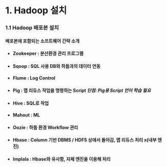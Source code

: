 # 1. Hadoop 설치

### 1.1 Hadoop 배포본 설치
#### 배포본에 포함되는 소프트웨어 간략 소개
- #### Zookeeper : 분산환경 관리 프로그램
- #### Sqoop : SQL 사용 DB와 하둡과의 데이터 연동
- #### Flume : Log Control
- #### Pig : 맵 리듀스 작업을 명령하는 Script *단점: Pig용 Script 언어 학습 필요*
- #### Hive : SQL로 작업
- #### Mahout : ML
- #### Oozie : 하둡 환경 Workflow 관리
- #### Hbase : Column 기반 DBMS / HDFS 상에서 돌아감, 맵 리듀스 처리 x(내부 엔진)
- #### Implala : Hbase와 유사함, 자체 엔진을 이용해 처리
